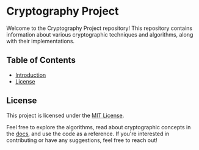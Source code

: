 # Cryptography Project

Welcome to the Cryptography Project repository! This repository contains information about various cryptographic techniques and algorithms, along with their implementations.

## Table of Contents

-   [Introduction](docs/introduction.md)
-   [License](#license)

## License

This project is licensed under the [MIT License](LICENSE).

Feel free to explore the algorithms, read about cryptographic concepts in the [docs](docs), and use the code as a reference. If you're interested in contributing or have any suggestions, feel free to reach out!
